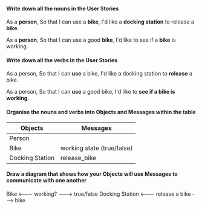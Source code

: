 #### Write down all the nouns in the User Stories
As a **person**,
So that I can use a **bike**,
I'd like a **docking station** to release a **bike**.

As a **person**,
So that I can use a good **bike**,
I'd like to see if a **bike** is working.
#### Write down all the verbs in the User Stories
As a person,
So that I can **use** a bike,
I'd like a docking station to **release** a bike.

As a person,
So that I can **use** a good bike,
I'd like to **see if a bike is working**.
#### Organise the nouns and verbs into Objects and Messages within the table
Objects  | Messages
------------- | -------------
Person  |
Bike  | working state (true/false)
Docking Station  | release_bike

#### Draw a diagram that shows how your Objects will use Messages to communicate with one another

Bike <--- working? ---> true/false
Docking Station <--- release a bike ---> bike

